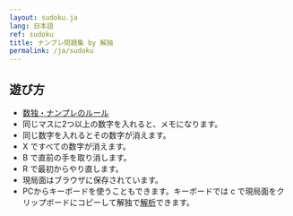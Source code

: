 ```yaml
---
layout: sudoku.ja
lang: 日本語
ref: sudoku
title: ナンプレ問題集 by 解独
permalink: /ja/sudoku
---
```


## 遊び方

- [数独・ナンプレのルール](./rule)
- 同じマスに2つ以上の数字を入れると、メモになります。
- 同じ数字を入れるとその数字が消えます。
- X ですべての数字が消えます。
- B で直前の手を取り消します。
- R で最初からやり直します。
- 現局面はブラウザに保存されています。
- PCからキーボードを使うこともできます。キーボードでは c で現局面をクリップボードにコピーして解独で[解析](sudoku)できます。
